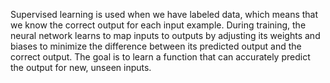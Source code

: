 Supervised learning is used when we have labeled data, which means that we know the correct output for each input example. During training, the neural network learns to map inputs to outputs by adjusting its weights and biases to minimize the difference between its predicted output and the correct output. The goal is to learn a function that can accurately predict the output for new, unseen inputs.
